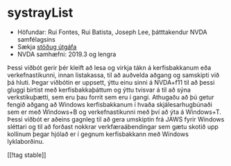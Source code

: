 # systrayList #

* Höfundar: Rui Fontes, Rui Batista, Joseph Lee, þátttakendur NVDA samfélagsins
* Sækja [stöðug útgáfa][1]
* NVDA samhæfni: 2019.3 og lengra

Þessi viðbót gerir þér kleift að lesa og virkja tákn á kerfisbakkanum eða verkefnastikunni, innan listakassa, til að auðvelda aðgang og samskipti við þá hluti.
Þegar viðbótin er uppsett, ýttu einu sinni á NVDA+f11 til að þessi gluggi birtist með kerfisbakkaþáttum og ýttu tvisvar á til að sýna verkstikuþætti, sem eru þau forrit sem eru í gangi.
Athugaðu að þú getur fengið aðgang að Windows kerfisbakkanum í hvaða skjálesarhugbúnaði sem er með Windows+B og verkefnastikunni með því að ýta á Windows+T.
Þessi viðbót er aðeins gagnleg til að gera umskiptin frá JAWS fyrir Windows sléttari og til að forðast nokkrar verkfæraábendingar sem gætu skotið upp kollinum þegar hjólað er í gegnum kerfisbakkann með Windows lyklaborðinu.

[[!tag stable]]

[1]: https://addons.nvda-project.org/files/get.php?file=st
